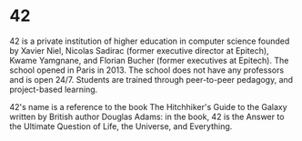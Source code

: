# 42
42 is a private institution of higher education in computer science founded by Xavier Niel, Nicolas Sadirac (former executive director at Epitech), Kwame Yamgnane, and Florian Bucher (former executives at Epitech). The school opened in Paris in 2013. The school does not have any professors and is open 24/7. Students are trained through peer-to-peer pedagogy, and project-based learning.

42's name is a reference to the book The Hitchhiker's Guide to the Galaxy written by British author Douglas Adams: in the book, 42 is the Answer to the Ultimate Question of Life, the Universe, and Everything.
